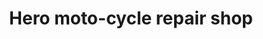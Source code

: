 ---
title: "Hero moto-cycle repair shop"
url: /koothattukulam/hero-moto-cycle-repair-shop/
shop: motorcycle
---